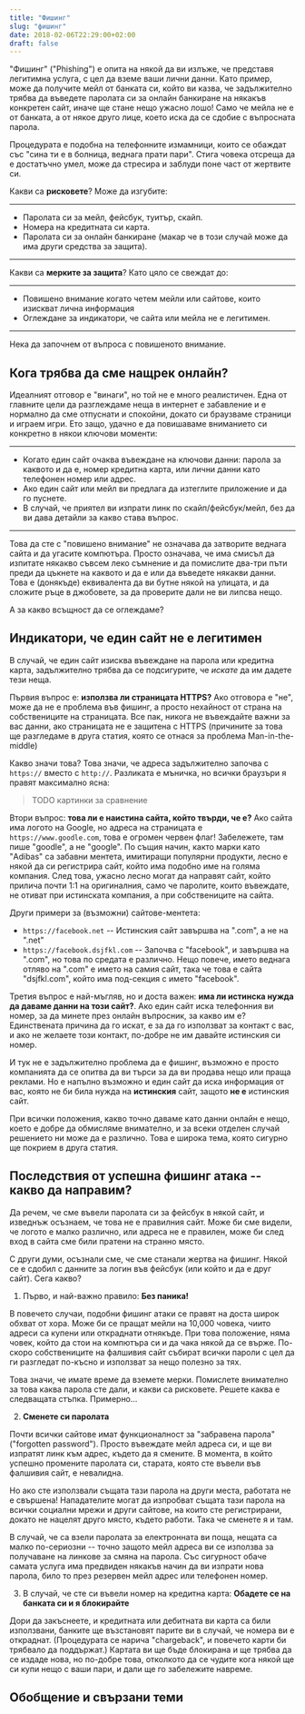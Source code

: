 ```yaml
---
title: "Фишинг"
slug: "фишинг"
date: 2018-02-06T22:29:00+02:00
draft: false
---
```


"Фишинг" ("Phishing") е опита на някой да ви излъже, че представя легитимна услуга, с цел да вземе ваши лични данни. Като пример, може да получите мейл от банката си, който ви казва, че задължително трябва да въведете паролата си за онлайн банкиране на някакъв конкретен сайт, иначе ще стане нещо ужасно лошо! Само че мейла не е от банката, а от някое друго лице, което иска да се сдобие с въпросната парола.

Процедурата е подобна на телефонните измамници, които се обаждат със "сина ти е в болница, веднага прати пари". Стига човека отсреща да е достатъчно умел, може да стресира и заблуди поне част от жертвите си.

Какви са **рисковете**? Може да изгубите:

---

- Паролата си за мейл, фейсбук, туитър, скайп.
- Номера на кредитната си карта.
- Паролата си за онлайн банкиране (макар че в този случай може да има други средства за защита).

---

Какви са **мерките за защита**? Като цяло се свеждат до:

---

- Повишено внимание когато четем мейли или сайтове, които изискват лична информация
- Оглеждане за индикатори, че сайта или мейла не е легитимен.

---

Нека да започнем от въпроса с повишеното внимание.

## Кога трябва да сме нащрек онлайн?

Идеалният отговор е "винаги", но той не е много реалистичен. Една от главните цели да разглеждаме неща в интернет е забавление и е нормално да сме отпуснати и спокойни, докато си браузваме страници и играем игри. Ето защо, удачно е да повишаваме вниманието си конкретно в някои ключови моменти:

---

- Когато един сайт очаква въвеждане на ключови данни: парола за каквото и да е, номер кредитна карта, или лични данни като телефонен номер или адрес.
- Ако един сайт или мейл ви предлага да изтеглите приложение и да го пуснете.
- В случай, че приятел ви изпрати линк по скайп/фейсбук/мейл, без да ви дава детайли за какво става въпрос.

---

Това да сте с "повишено внимание" не означава да затворите веднага сайта и да угасите компютъра. Просто означава, че има смисъл да изпитате някакво съвсем леко съмнение и да помислите два-три пъти преди да цъкнете на каквото и да е или да въведете някакви данни. Това е (донякъде) еквивалента да ви бутне някой на улицата, и да сложите ръце в джобовете, за да проверите дали не ви липсва нещо.

А за какво всъщност да се оглеждаме?

## Индикатори, че един сайт не е легитимен

В случай, че един сайт изисква въвеждане на парола или кредитна карта, задължително трябва да се подсигурите, че *искате* да им дадете тези неща.

Първия въпрос е: **използва ли страницата HTTPS?** Ако отговора е "не", може да не е проблема във фишинг, а просто нехайност от страна на собствениците на страницата. Все пак, никога не въвеждайте важни за вас данни, ако страницата не е защитена с HTTPS (причините за това ще разгледаме в друга статия, която се отнася за проблема Man-in-the-middle)

Какво значи това? Това значи, че адреса задължително започва с `https://` вместо с `http://`. Разликата е мъничка, но всички браузъри я правят максимално ясна:

> TODO картинки за сравнение

Втори въпрос: **това ли е наистина сайта, който твърди, че е?** Ако сайта има логото на Google, но адреса на страницата е `https://www.goodle.com`, това е огромен червен флаг! Забележете, там пише "goodle", а не "google". По същия начин, както марки като "Adibas" са забавни ментета, имитиращи популярни продукти, лесно е някой да си регистрира сайт, който има подобно име на голяма компания. След това, ужасно лесно могат да направят сайт, който прилича почти 1:1 на оригиналния, само че паролите, които въвеждате, не отиват при истинската компания, а при собствениците на сайта.

Други примери за (възможни) сайтове-ментета:

- `https://facebook.net` -- Истинския сайт завършва на ".com", а не на ".net"
- `https://facebook.dsjfkl.com` -- Започва с "facebook", и завършва на ".com", но това по средата е различно. Нещо повече, името веднага отляво на ".com" е името на самия сайт, така че това е сайта "dsjfkl.com", който има под-секция с името "facebook".

Третия въпрос е най-мъгляв, но и доста важен: **има ли истинска нужда да даваме данни на този сайт?**. Ако един сайт иска телефонния ви номер, за да минете през онлайн въпросник, за какво им е? Единствената причина да го искат, е за да го използват за контакт с вас, и ако не желаете този контакт, по-добре не им давайте истинския си номер.

И тук не е задължително проблема да е фишинг, възможно е просто компанията да се опитва да ви търси за да ви продава нещо или праща реклами. Но е напълно възможно и един сайт да иска информация от вас, която не би била нужда на **истинския** сайт, защото **не е** истинския сайт.

При всички положения, какво точно даваме като данни онлайн е нещо, което е добре да обмисляме внимателно, и за всеки отделен случай решението ни може да е различно. Това е широка тема, която сигурно ще покрием в друга статия.

## Последствия от успешна фишинг атака -- какво да направим?

Да речем, че сме въвели паролата си за фейсбук в някой сайт, и изведнъж осъзнаем, че това не е правилния сайт. Може би сме видели, че логото е малко различно, или адреса не е правилен, може би след вход в сайта сме били пратени на странно място.

С други думи, осъзнали сме, че сме станали жертва на фишинг. Някой се е сдобил с данните за логин във фейсбук (или който и да е друг сайт). Сега какво?

1. Първо, и най-важно правило: **Без паника!**

В повечето случаи, подобни фишинг атаки се правят на доста широк обхват от хора. Може би се пращат мейли на 10,000 човека, чиито адреси са купени или откраднати отнякъде. При това положение, няма човек, който да стои на компютъра си и да чака някой да се върже. По-скоро собствениците на фалшивия сайт събират всички пароли с цел да ги разгледат по-късно и използват за нещо полезно за тях.

Това значи, че имате време да вземете мерки. Помислете внимателно за това каква парола сте дали, и какви са рисковете. Решете каква е следващата стъпка. Примерно...

2. **Сменете си паролата**

Почти всички сайтове имат функционалност за "забравена парола" ("forgotten password"). Просто въвеждате мейл адреса си, и ще ви изпратят линк към адрес, където да я смените. В момента, в който успешно промените паролата си, старата, която сте въвели във фалшивия сайт, е невалидна.

Но ако сте използвали същата тази парола на други места, работата не е свършена! Нападателите могат да изпробват същата тази парола на всички социални мрежи и други сайтове, на които сте регистрирани, докато не нацелят друго място, където работи. Така че сменете я и там.

В случай, че са взели паролата за електронната ви поща, нещата са малко по-сериозни -- точно защото мейл адреса ви се използва за получаване на линкове за смяна на парола. Със сигурност обаче самата услуга има предвиден някакъв начин да ви изпрати нова парола, било то през резервен мейл адрес или телефонен номер.

3. В случай, че сте си въвели номер на кредитна карта: **Обадете се на банката си и я блокирайте**

Дори да закъснеете, и кредитната или дебитната ви карта са били използвани, банките ще възстановят парите ви в случай, че номера ви е откраднат. (Процедурата се нарича "chargeback", и повечето карти би трябвало да поддържат.) Картата ви ще бъде блокирана и ще трябва да се издаде нова, но по-добре това, отколкото да се чудите кога някой ще си купи нещо с ваши пари, и дали ще го забележите навреме.

## Обобщение и свързани теми
